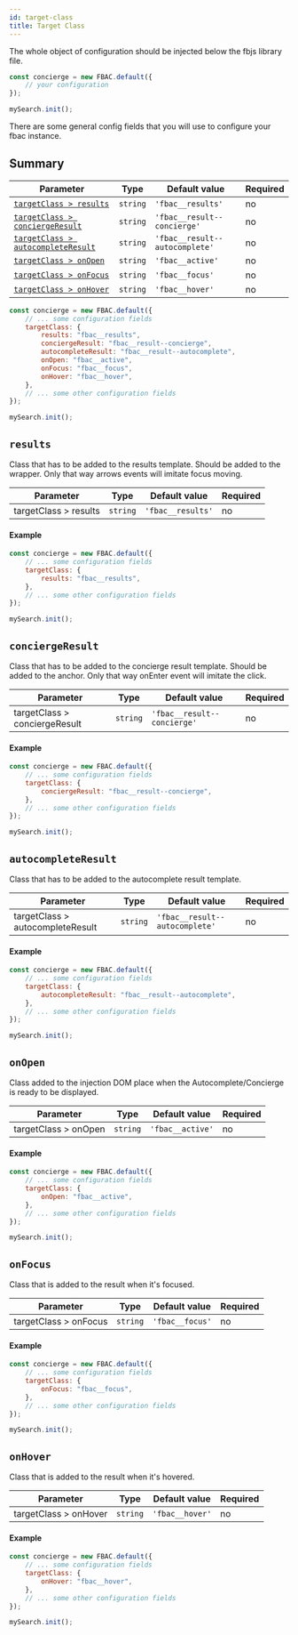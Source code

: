 ```yaml
---
id: target-class
title: Target Class
---
```


The whole object of configuration should be injected below the fbjs library file.

```js
const concierge = new FBAC.default({
    // your configuration
});

mySearch.init();
```

There are some general config fields that you will use to configure your fbac instance.

## Summary

| Parameter 	  | Type 	     | Default value 	| Required 	|
|-------------	|----------- |--------------	|----------	|
| [`targetClass > results`](1-configuration-3-target-class.md#results)                        | `string`           | `'fbac__results'`              | no       |
| [`targetClass > conciergeResult`](1-configuration-3-target-class.md#conciergeresult)        | `string`           | `'fbac__result--concierge'`    | no       |
| [`targetClass > autocompleteResult`](1-configuration-3-target-class.md#autocompleteresult)  | `string`           | `'fbac__result--autocomplete'` | no       |
| [`targetClass > onOpen`](1-configuration-3-target-class.md#onopen)                          | `string`           | `'fbac__active'`               | no       |
| [`targetClass > onFocus`](1-configuration-3-target-class.md#onfocus)                        | `string`           | `'fbac__focus'`                | no       |
| [`targetClass > onHover`](1-configuration-3-target-class.md#onhover)                        | `string`           | `'fbac__hover'`                | no       |

```js
const concierge = new FBAC.default({
    // ... some configuration fields
    targetClass: {
        results: "fbac__results",
        conciergeResult: "fbac__result--concierge",
        autocompleteResult: "fbac__result--autocomplete",
        onOpen: "fbac__active",
        onFocus: "fbac__focus",
        onHover: "fbac__hover",
    },
    // ... some other configuration fields
});

mySearch.init();
```


## `results`

Class that has to be added to the results template. Should be added to the wrapper. 
Only that way arrows events will imitate focus moving.

| Parameter 	  | Type 	     | Default value 	| Required 	|
|-------------	|----------- |--------------	|----------	|
| targetClass > results | `string`           | `'fbac__results'`              | no       |

#### Example

```js
const concierge = new FBAC.default({
    // ... some configuration fields
    targetClass: {
        results: "fbac__results",
    },
    // ... some other configuration fields
});

mySearch.init();
```

## `conciergeResult`

Class that has to be added to the concierge result template. Should be added to the anchor.
Only that way onEnter event will imitate the click.

| Parameter 	  | Type 	     | Default value 	| Required 	|
|-------------	|----------- |--------------	|----------	|
| targetClass > conciergeResult | `string`           | `'fbac__result--concierge'`    | no       |

#### Example

```js
const concierge = new FBAC.default({
    // ... some configuration fields
    targetClass: {
        conciergeResult: "fbac__result--concierge",
    },
    // ... some other configuration fields
});

mySearch.init();
```

## `autocompleteResult`

Class that has to be added to the autocomplete result template.

| Parameter 	  | Type 	     | Default value 	| Required 	|
|-------------	|----------- |--------------	|----------	|
| targetClass > autocompleteResult | `string`           | `'fbac__result--autocomplete'` | no       |

#### Example

```js
const concierge = new FBAC.default({
    // ... some configuration fields
    targetClass: {
        autocompleteResult: "fbac__result--autocomplete",
    },
    // ... some other configuration fields
});

mySearch.init();
```

## `onOpen`

Class added to the injection DOM place when the Autocomplete/Concierge is ready to be displayed.

| Parameter 	  | Type 	     | Default value 	| Required 	|
|-------------	|----------- |--------------	|----------	|
| targetClass > onOpen | `string`           | `'fbac__active'`               | no       |

#### Example

```js
const concierge = new FBAC.default({
    // ... some configuration fields
    targetClass: {
        onOpen: "fbac__active",
    },
    // ... some other configuration fields
});

mySearch.init();
```

## `onFocus`

Class that is added to the result when it's focused.

| Parameter 	  | Type 	     | Default value 	| Required 	|
|-------------	|----------- |--------------	|----------	|
| targetClass > onFocus | `string`           | `'fbac__focus'`                | no       |

#### Example

```js
const concierge = new FBAC.default({
    // ... some configuration fields
    targetClass: {
        onFocus: "fbac__focus",
    },
    // ... some other configuration fields
});

mySearch.init();
```

## `onHover`

Class that is added to the result when it's hovered.

| Parameter 	  | Type 	     | Default value 	| Required 	|
|-------------	|----------- |--------------	|----------	|
| targetClass > onHover | `string`           | `'fbac__hover'`                | no       |

#### Example

```js
const concierge = new FBAC.default({
    // ... some configuration fields
    targetClass: {
        onHover: "fbac__hover",
    },
    // ... some other configuration fields
});

mySearch.init();
```
